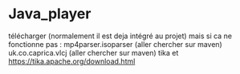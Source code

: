 # Java_player
télécharger (normalement il est deja intégré au projet) mais si ca ne fonctionne pas :
  mp4parser.isoparser (aller chercher sur maven)
  uk.co.caprica.vlcj (aller chercher sur maven)
  tika et https://tika.apache.org/download.html

